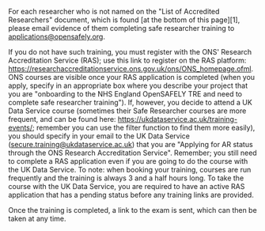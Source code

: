 For each researcher who is not named on the "List of Accredited Researchers" document, which is found [at the bottom of this page][1], please email evidence of them completing safe researcher training to <applications@opensafely.org>.

If you do not have such training, you must register with the ONS' Research Accreditation Service (RAS); use this link to register on the RAS platform: https://researchaccreditationservice.ons.gov.uk/ons/ONS_homepage.ofml. ONS courses are visible once your RAS application is completed (when you apply, specify in an appropriate box where you describe your project that you are "onboarding to the NHS England OpenSAFELY TRE and need to complete safe researcher training").
If, however, you decide to attend a UK Data Service course (sometimes their Safe Researcher courses are more frequent, and can be found here: https://ukdataservice.ac.uk/training-events/; remember you can use the filter function to find them more easily), you should specify in your email to the UK Data Service (secure.training@ukdataservice.ac.uk) that you are "Applying for AR status through the ONS Research Accreditation Service". Remember; you still need to complete a RAS application even if you are going to do the course with the UK Data Service.
To note: when booking your training, courses are run frequently and the training is always 3 and a half hours long. To take the course with the UK Data Service, you are required to have an active RAS application that has a pending status before any training links are provided. 

Once the training is completed, a link to the exam is sent, which can then be taken at any time.  

